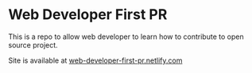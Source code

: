 # Web Developer First PR

This is a repo to allow web developer to learn how to contribute to open source project.

Site is available at [web-developer-first-pr.netlify.com](https://web-developer-first-pr.netlify.com)
